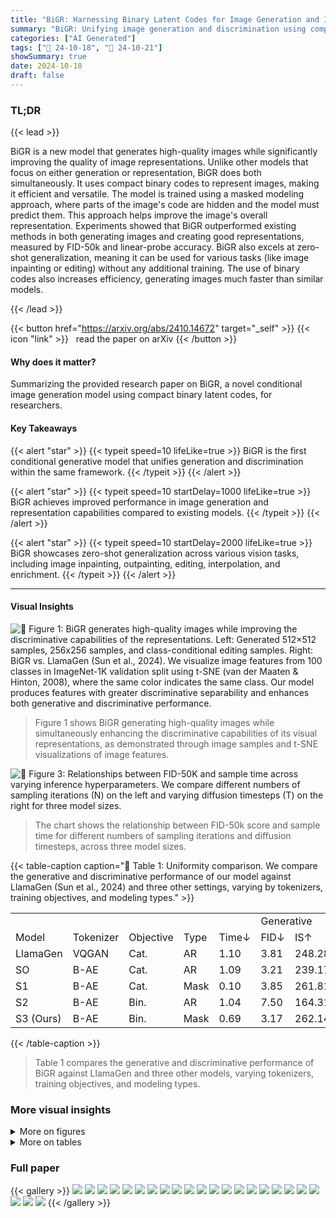 ```yaml
---
title: "BiGR: Harnessing Binary Latent Codes for Image Generation and Improved Visual Representation Capabilities"
summary: "BiGR: Unifying image generation and discrimination using compact binary codes for superior quality and representation."
categories: ["AI Generated"]
tags: ["🔖 24-10-18", "🤗 24-10-21"]
showSummary: true
date: 2024-10-18
draft: false
---
```


### TL;DR


{{< lead >}}

BiGR is a new model that generates high-quality images while significantly improving the quality of image representations.  Unlike other models that focus on either generation or representation, BiGR does both simultaneously. It uses compact binary codes to represent images, making it efficient and versatile.  The model is trained using a masked modeling approach, where parts of the image's code are hidden and the model must predict them. This approach helps improve the image's overall representation.  Experiments showed that BiGR outperformed existing methods in both generating images and creating good representations, measured by FID-50k and linear-probe accuracy. BiGR also excels at zero-shot generalization, meaning it can be used for various tasks (like image inpainting or editing) without any additional training.  The use of binary codes also increases efficiency, generating images much faster than similar models.

{{< /lead >}}


{{< button href="https://arxiv.org/abs/2410.14672" target="_self" >}}
{{< icon "link" >}} &nbsp; read the paper on arXiv
{{< /button >}}

#### Why does it matter?
Summarizing the provided research paper on BiGR, a novel conditional image generation model using compact binary latent codes, for researchers.
#### Key Takeaways

{{< alert "star" >}}
{{< typeit speed=10 lifeLike=true >}} BiGR is the first conditional generative model that unifies generation and discrimination within the same framework. {{< /typeit >}}
{{< /alert >}}

{{< alert "star" >}}
{{< typeit speed=10 startDelay=1000 lifeLike=true >}} BiGR achieves improved performance in image generation and representation capabilities compared to existing models. {{< /typeit >}}
{{< /alert >}}

{{< alert "star" >}}
{{< typeit speed=10 startDelay=2000 lifeLike=true >}} BiGR showcases zero-shot generalization across various vision tasks, including image inpainting, outpainting, editing, interpolation, and enrichment. {{< /typeit >}}
{{< /alert >}}

------
#### Visual Insights



![](figures/figures_1_0.png "🔼 Figure 1: BiGR generates high-quality images while improving the discriminative capabilities of the representations. Left: Generated 512×512 samples, 256x256 samples, and class-conditional editing samples. Right: BiGR vs. LlamaGen (Sun et al., 2024). We visualize image features from 100 classes in ImageNet-1K validation split using t-SNE (van der Maaten & Hinton, 2008), where the same color indicates the same class. Our model produces features with greater discriminative separability and enhances both generative and discriminative performance.")

> Figure 1 shows BiGR generating high-quality images while simultaneously enhancing the discriminative capabilities of its visual representations, as demonstrated through image samples and t-SNE visualizations of image features.





![](charts/charts_8_0.png "🔼 Figure 3: Relationships between FID-50K and sample time across varying inference hyperparameters. We compare different numbers of sampling iterations (N) on the left and varying diffusion timesteps (T) on the right for three model sizes.")

> The chart shows the relationship between FID-50k score and sample time for different numbers of sampling iterations and diffusion timesteps, across three model sizes.





{{< table-caption caption="🔽 Table 1: Uniformity comparison. We compare the generative and discriminative performance of our model against LlamaGen (Sun et al., 2024) and three other settings, varying by tokenizers, training objectives, and modeling types." >}}
<br><table id='2' style='font-size:16px'><tr><td></td><td></td><td></td><td></td><td></td><td colspan="5">Generative</td><td colspan="2">Discriminative</td></tr><tr><td>Model</td><td>Tokenizer</td><td>Objective</td><td>Type</td><td>Time↓</td><td>FID↓</td><td>IS↑</td><td>sFID↓</td><td>Pre.↑</td><td>Rec.↑</td><td>ACC1</td><td>ACC5</td></tr><tr><td>LlamaGen</td><td>VQGAN</td><td>Cat.</td><td>AR</td><td>1.10</td><td>3.81</td><td>248.28</td><td>8.49</td><td>0.83</td><td>0.52</td><td>40.5</td><td>64.4</td></tr><tr><td>SO</td><td>B-AE</td><td>Cat.</td><td>AR</td><td>1.09</td><td>3.21</td><td>239.17</td><td>5.38</td><td>0.83</td><td>0.54</td><td>23.8</td><td>44.2</td></tr><tr><td>S1</td><td>B-AE</td><td>Cat.</td><td>Mask</td><td>0.10</td><td>3.85</td><td>261.81</td><td>6.10</td><td>0.85</td><td>0.47</td><td>61.1</td><td>83.2</td></tr><tr><td>S2</td><td>B-AE</td><td>Bin.</td><td>AR</td><td>1.04</td><td>7.50</td><td>164.31</td><td>6.56</td><td>0.85</td><td>0.41</td><td>45.2</td><td>69.3</td></tr><tr><td>S3 (Ours)</td><td>B-AE</td><td>Bin.</td><td>Mask</td><td>0.69</td><td>3.17</td><td>262.14</td><td>5.59</td><td>0.86</td><td>0.50</td><td>64.3</td><td>85.4</td></tr></table>{{< /table-caption >}}

> Table 1 compares the generative and discriminative performance of BiGR against LlamaGen and three other models, varying tokenizers, training objectives, and modeling types.



### More visual insights

<details>
<summary>More on figures
</summary>


![](figures/figures_4_0.png "🔼 Figure 2: Overview of BiGR. For simplicity, we display only 1 bit for each token, although each token actually consists of K bits in length. Left: We outline the training of BiGR. Starting with binary codes from binary tokenizers, we append a condition token and mask partial tokens. These tokens are projected into continuous embeddings and processed by the Llama backbone. The outputs undergo a Bernoulli denoising process in the binary transcoder to generate probabilities, penalized by the weighted binary cross-entropy loss (wBCE) at masked positions. Right: We illustrate the generation process (detailed in Sec. 3.3) and the representation acquisition via average pooling.")

> Figure 2 illustrates the training and generation processes of the BiGR model, highlighting the use of binary latent codes, masked modeling, and a Bernoulli diffusion process for both tasks.


![](figures/figures_9_0.png "🔼 Figure 1: BiGR generates high-quality images while improving the discriminative capabilities of the representations. Left: Generated 512×512 samples, 256x256 samples, and class-conditional editing samples. Right: BiGR vs. LlamaGen (Sun et al., 2024). We visualize image features from 100 classes in ImageNet-1K validation split using t-SNE (van der Maaten & Hinton, 2008), where the same color indicates the same class. Our model produces features with greater discriminative separability and enhances both generative and discriminative performance.")

> The figure visualizes BiGR's high-quality image generation and improved discriminative capabilities compared to LlamaGen, showcasing both generated images and t-SNE visualizations of ImageNet-1K features.


![](figures/figures_10_0.png "🔼 Figure 6: Zero-shot generalization. We present samples of inpainting, outpainting, editing, interpolation, and enrichment. The original image is marked with a purple border, with a pink box highlighting the masked region. Images without the purple borders are generated by our model.")

> Figure 6 showcases BiGR's zero-shot generalization capabilities across various image manipulation tasks, including inpainting, outpainting, editing, interpolation, and enrichment.


![](figures/figures_17_0.png "🔼 Figure 1: BiGR generates high-quality images while improving the discriminative capabilities of the representations. Left: Generated 512×512 samples, 256x256 samples, and class-conditional editing samples. Right: BiGR vs. LlamaGen (Sun et al., 2024). We visualize image features from 100 classes in ImageNet-1K validation split using t-SNE (van der Maaten & Hinton, 2008), where the same color indicates the same class. Our model produces features with greater discriminative separability and enhances both generative and discriminative performance.")

> The figure shows BiGR generating high-quality images while simultaneously improving the discriminative capabilities of its image representations compared to the baseline LlamaGen model.


![](figures/figures_18_0.png "🔼 Figure 1: BiGR generates high-quality images while improving the discriminative capabilities of the representations. Left: Generated 512×512 samples, 256x256 samples, and class-conditional editing samples. Right: BiGR vs. LlamaGen (Sun et al., 2024). We visualize image features from 100 classes in ImageNet-1K validation split using t-SNE (van der Maaten & Hinton, 2008), where the same color indicates the same class. Our model produces features with greater discriminative separability and enhances both generative and discriminative performance.")

> The figure shows BiGR's high-quality image generation and improved discriminative representation capabilities compared to LlamaGen, visualized using t-SNE.


![](figures/figures_19_0.png "🔼 Figure 1: BiGR generates high-quality images while improving the discriminative capabilities of the representations. Left: Generated 512×512 samples, 256x256 samples, and class-conditional editing samples. Right: BiGR vs. LlamaGen (Sun et al., 2024). We visualize image features from 100 classes in ImageNet-1K validation split using t-SNE (van der Maaten & Hinton, 2008), where the same color indicates the same class. Our model produces features with greater discriminative separability and enhances both generative and discriminative performance.")

> The figure shows BiGR's high-quality image generation and improved discriminative capabilities compared to LlamaGen, visualized using t-SNE.


![](figures/figures_20_0.png "🔼 Figure 1: BiGR generates high-quality images while improving the discriminative capabilities of the representations. Left: Generated 512×512 samples, 256x256 samples, and class-conditional editing samples. Right: BiGR vs. LlamaGen (Sun et al., 2024). We visualize image features from 100 classes in ImageNet-1K validation split using t-SNE (van der Maaten & Hinton, 2008), where the same color indicates the same class. Our model produces features with greater discriminative separability and enhances both generative and discriminative performance.")

> The figure shows BiGR's ability to generate high-quality images while simultaneously improving the discriminative capabilities of its image representations.


![](figures/figures_21_0.png "🔼 Figure 1: BiGR generates high-quality images while improving the discriminative capabilities of the representations. Left: Generated 512×512 samples, 256x256 samples, and class-conditional editing samples. Right: BiGR vs. LlamaGen (Sun et al., 2024). We visualize image features from 100 classes in ImageNet-1K validation split using t-SNE (van der Maaten & Hinton, 2008), where the same color indicates the same class. Our model produces features with greater discriminative separability and enhances both generative and discriminative performance.")

> The figure showcases BiGR's ability to generate high-quality images and improve the discriminative capabilities of visual representations compared to a baseline model.


![](figures/figures_22_0.png "🔼 Figure 1: BiGR generates high-quality images while improving the discriminative capabilities of the representations. Left: Generated 512×512 samples, 256x256 samples, and class-conditional editing samples. Right: BiGR vs. LlamaGen (Sun et al., 2024). We visualize image features from 100 classes in ImageNet-1K validation split using t-SNE (van der Maaten & Hinton, 2008), where the same color indicates the same class. Our model produces features with greater discriminative separability and enhances both generative and discriminative performance.")

> The figure displays BiGR's image generation capabilities (left) and its improved discriminative representation capabilities compared to LlamaGen (right), visualized using t-SNE.


![](figures/figures_22_1.png "🔼 Figure 1: BiGR generates high-quality images while improving the discriminative capabilities of the representations. Left: Generated 512×512 samples, 256x256 samples, and class-conditional editing samples. Right: BiGR vs. LlamaGen (Sun et al., 2024). We visualize image features from 100 classes in ImageNet-1K validation split using t-SNE (van der Maaten & Hinton, 2008), where the same color indicates the same class. Our model produces features with greater discriminative separability and enhances both generative and discriminative performance.")

> The figure visualizes BiGR's ability to generate high-quality images and improve the discriminative capabilities of image representations, showcasing both its generative and discriminative performance.


![](figures/figures_23_0.png "🔼 Figure 1: BiGR generates high-quality images while improving the discriminative capabilities of the representations. Left: Generated 512×512 samples, 256x256 samples, and class-conditional editing samples. Right: BiGR vs. LlamaGen (Sun et al., 2024). We visualize image features from 100 classes in ImageNet-1K validation split using t-SNE (van der Maaten & Hinton, 2008), where the same color indicates the same class. Our model produces features with greater discriminative separability and enhances both generative and discriminative performance.")

> The figure shows BiGR generating high-quality images and improving discriminative capabilities of its representations by visualizing features from 100 classes in ImageNet-1K.


![](figures/figures_23_1.png "🔼 Figure 1: BiGR generates high-quality images while improving the discriminative capabilities of the representations. Left: Generated 512×512 samples, 256x256 samples, and class-conditional editing samples. Right: BiGR vs. LlamaGen (Sun et al., 2024). We visualize image features from 100 classes in ImageNet-1K validation split using t-SNE (van der Maaten & Hinton, 2008), where the same color indicates the same class. Our model produces features with greater discriminative separability and enhances both generative and discriminative performance.")

> Figure 1 shows BiGR's high-quality image generation and improved discriminative capabilities compared to LlamaGen, visualized using t-SNE on ImageNet-1K features.


</details>




<details>
<summary>More on tables
</summary>


{{< table-caption caption="🔽 Table 2: Binary transcoder comparison." >}}
<br><table id='5' style='font-size:14px'><tr><td></td><td colspan="5">Generative</td><td colspan="2">Discriminative</td></tr><tr><td>Binary objective</td><td>FID↓</td><td>IS↑</td><td>sFID↓</td><td>Pre.↑</td><td>Rec.↑</td><td>ACC1</td><td>ACC5</td></tr><tr><td colspan="8">w/o Bernoulli denoising</td></tr><tr><td>Direct BCE</td><td>5.84</td><td>212.34</td><td>9.89</td><td>0.78</td><td>0.52</td><td>63.3</td><td>84.8</td></tr><tr><td colspan="8">w/ Bernoulli denoising</td></tr><tr><td>Predict zo</td><td>4.39</td><td>274.26</td><td>9.07</td><td>0.87</td><td>0.44</td><td>62.0</td><td>83.9</td></tr><tr><td>Predict zi � z⌀ (Ours)</td><td>3.17</td><td>262.14</td><td>5.59</td><td>0.86</td><td>0.50</td><td>64.3</td><td>85.4</td></tr></table>{{< /table-caption >}}

> The table compares the performance of BiGR's binary transcoder using different training objectives and whether or not Bernoulli denoising is used, evaluating both generative and discriminative metrics.


{{< table-caption caption="🔽 Table 3: Sampling order comparison. We include the autoregressive variant for reference." >}}
<br><table id='6' style='font-size:14px'><tr><td>Type</td><td>Order</td><td>Time↓</td><td>FID↓</td><td>IS↑</td><td>sFID↓</td><td>Pre.↑</td><td>Rec.↑</td></tr><tr><td>AR</td><td>Raster</td><td>1.04</td><td>7.50</td><td>164.31</td><td>6.56</td><td>0.85</td><td>0.41</td></tr><tr><td>Mask</td><td>Raster</td><td>8.81</td><td>4.51</td><td>191.10</td><td>6.49</td><td>0.80</td><td>0.54</td></tr><tr><td>Mask</td><td>Rand.</td><td>0.69</td><td>7.12</td><td>174.11</td><td>11.85</td><td>0.76</td><td>0.55</td></tr><tr><td>Mask</td><td>Ours</td><td>0.69</td><td>3.17</td><td>262.14</td><td>5.59</td><td>0.86</td><td>0.50</td></tr></table>{{< /table-caption >}}

> This table compares the generative and discriminative performance of different sampling methods used in the BiGR model.


{{< table-caption caption="🔽 Table 4: Linear-probe evaluation of conditional and unconditional counterparts." >}}
<br><table id='5' style='font-size:14px'><tr><td>Training</td><td>ACC1</td><td>ACC5</td></tr><tr><td>Cond.</td><td>67.5</td><td>87.5</td></tr><tr><td>Uncond.</td><td>68.3</td><td>88.4</td></tr></table>{{< /table-caption >}}

> Table 4 presents the linear-probe top-1 accuracy results on ImageNet-1K for both conditional and unconditional versions of the BiGR model.


{{< table-caption caption="🔽 Table 1: Uniformity comparison. We compare the generative and discriminative performance of our model against LlamaGen (Sun et al., 2024) and three other settings, varying by tokenizers, training objectives, and modeling types." >}}
<br><table id='7' style='font-size:14px'><tr><td>Type</td><td>Model</td><td>#Params.</td><td>FID↓</td><td>IS↑</td><td>Type</td><td>Method</td><td>#Tokens</td><td>Params</td><td>ACC1↑</td></tr><tr><td rowspan="2">Diff.</td><td>DiT-L/2 (Peebles & Xie, 2023)</td><td>458M</td><td>5.02</td><td>167.2</td><td rowspan="7">Con.</td><td rowspan="7">MoCo (He et al., 2020) SimCLR (Chen et al., 2020b) SwAV (Caron et al., 2020) DINO (Caron et al., 2021) BYOL (Grill et al., 2020) CAE (Chen et al., 2024b) CMAE (Huang et al., 2023)</td><td>-</td><td>375M</td><td>68.6</td></tr><tr><td>DiT-XL/2</td><td>675M</td><td>2.27</td><td>278.2</td><td>-</td><td>375M</td><td>76.5</td></tr><tr><td>Mask</td><td>MaskGIT (Chang et al., 2022)</td><td>227M</td><td>6.18</td><td>182.1</td><td>-</td><td>93M</td><td>75.3 75.3</td></tr><tr><td rowspan="4">AR</td><td>VQGAN (Esser et al., 2021)</td><td>227M</td><td>18.65</td><td>80.4</td><td>-</td><td>85M</td><td></td></tr><tr><td>VQGAN</td><td>1.4B</td><td>15.78</td><td>74.3</td><td>-</td><td>375M</td><td>78.6 78.1</td></tr><tr><td>ViT-VQGAN (Yu et al., 2022a)</td><td>1.7B</td><td>4.17</td><td></td><td>-</td><td>304M</td><td></td></tr><tr><td></td><td></td><td></td><td>175.1</td><td>-</td><td>86M</td><td>73.9</td></tr><tr><td rowspan="5">VAR</td><td>RQTran. (Lee et al., 2022)</td><td>3.8B</td><td>7.55</td><td>134.0</td><td rowspan="4">MIM</td><td rowspan="4">iBOT (Zhou et al., 2022) BEiT (Bao et al., 2022) MAE (He et al., 2022) MAGE (Li et al., 2023a)</td><td>-</td><td>304M</td><td>81.0</td></tr><tr><td>VAR-d16 (Tian et al., 2024)</td><td>310M</td><td>3.30</td><td>274.4</td><td>16x16</td><td>307M</td><td>73.5</td></tr><tr><td>VAR-d20</td><td>600M</td><td>2.57</td><td>302.6</td><td>14x14</td><td>304M</td><td>75.8</td></tr><tr><td>VAR-d24</td><td>1.0B</td><td>2.09</td><td>312.9</td><td>16x16</td><td>328M</td><td>78.9</td></tr><tr><td>VAR-d30</td><td>2.0B</td><td>1.92</td><td>323.1</td><td rowspan="7">Gen.</td><td rowspan="4">BigBiGAN (Brock, 2018) iGPT-L (Chen et al., 2020a) iGPT-L ViT-VQGAN-B (Yu et al., 2022a) ViT-VQGAN-L</td><td>-</td><td>344M</td><td>61.3</td></tr><tr><td rowspan="3">MAR</td><td>MAR-B (Li et al., 2024)</td><td>208M</td><td>2.31</td><td>281.7</td><td>32x32</td><td>1.4B</td><td>60.3</td></tr><tr><td>MAR-L</td><td>479M</td><td>1.78</td><td>296.0</td><td>48x48</td><td>1.4B</td><td>65.2</td></tr><tr><td>MAR-H</td><td>943M</td><td>1.55</td><td>303.7</td><td>32x32 32x32</td><td>650M 1.7B</td><td>65.1 73.2</td></tr><tr><td rowspan="6">AR</td><td>LlamaGen-B (Sun et al., 2024)</td><td>111M</td><td>5.46</td><td>193.6</td><td>RCG (Li et al., 2023b)</td><td>16x16</td><td>304M</td><td>77.6</td></tr><tr><td>LlamaGen-L</td><td>343M</td><td>3.81</td><td>248.3</td><td>I-DAE (Chen et al., 2024c)</td><td></td><td></td><td></td></tr><tr><td>LlamaGen-XL</td><td>775M</td><td>3.39</td><td>227.1</td><td></td><td>-</td><td>304M</td><td>75.0</td></tr><tr><td>LlamaGen-XXL</td><td>1.4B</td><td>3.09</td><td>253.6</td><td rowspan="6">Cond. gen.</td><td rowspan="3">LlamaGen-L† (Sun et al., 2024) MAR-B† (Li et al., 2024) MAR-L†</td><td>16x16</td><td>343M</td><td>40.5</td></tr><tr><td></td><td></td><td></td><td></td><td>16x16</td><td>208M</td><td>57.9</td></tr><tr><td>LlamaGen-3B</td><td>3.1B</td><td>3.05</td><td>222.3</td><td>16x16</td><td>479M</td><td>59.1</td></tr><tr><td rowspan="3">Ours</td><td>BiGR-L-d24</td><td>336M</td><td>2.71</td><td>275.7</td><td>MAR-H†</td><td>16x16</td><td>943M</td><td>60.0</td></tr><tr><td>BiGR-XL-d24</td><td>799M</td><td>2.49</td><td>278.8</td><td>BiGR-L-d20 (Ours)</td><td>16x 16</td><td>336M</td><td>67.5</td></tr><tr><td>BiGR-XXL-d32</td><td>1.5B</td><td>2.36</td><td>277.2</td><td>BiGR-XL-d32 (Ours)</td><td>16x16</td><td>799M</td><td>69.8</td></tr></table>{{< /table-caption >}}

> Table 1 compares the generative and discriminative performance of BiGR against LlamaGen and other models with varying tokenizers, training objectives, and modeling types.


{{< table-caption caption="🔽 Table 7: The default configuration settings of three models: BiGR-L, BiGR-XL, BiGR-XXL." >}}
<br><table id='4' style='font-size:14px'><tr><td colspan="2">BiGR-L</td><td colspan="2">BiGR-XL</td><td colspan="2">BiGR-XXL</td></tr><tr><td>Config</td><td>Value</td><td>Config</td><td>Value</td><td>Config</td><td>Value</td></tr><tr><td colspan="2">Architecture</td><td colspan="2">Architecture</td><td colspan="2">Architecture</td></tr><tr><td>Transformer layers</td><td>24</td><td>Transformer layers</td><td>36</td><td>Transformer layers</td><td>48</td></tr><tr><td>Transformer heads</td><td>16</td><td>Transformer heads</td><td>20</td><td>Transformer heads</td><td>24</td></tr><tr><td>Transformer dimensions</td><td>1024</td><td>Transformer dimensions</td><td>1280</td><td>Transformer dimensions</td><td>1536</td></tr><tr><td>MLP layers</td><td>3</td><td>MLP layers</td><td>6</td><td>MLP layers</td><td>8</td></tr><tr><td>MLP dimensions</td><td>1024</td><td>MLP dimensions</td><td>1280</td><td>MLP dimensions</td><td>1536</td></tr><tr><td colspan="2">Training</td><td colspan="2">Training</td><td colspan="2">Training</td></tr><tr><td>Batch size</td><td>1024</td><td>Batch size</td><td>512</td><td>Batch size</td><td>512</td></tr><tr><td>Epochs</td><td>400</td><td>Epochs</td><td>400</td><td>Epochs</td><td>400</td></tr><tr><td>Weight decay</td><td>2e-2</td><td>Weight decay</td><td>2e-2</td><td>Weight decay</td><td>2e-2</td></tr><tr><td>Learning rate</td><td>1e-4</td><td>Learning rate</td><td>1e-4</td><td>Learning rate</td><td>1e-4</td></tr><tr><td>Total diffusion timesteps</td><td>256</td><td>Total diffusion timesteps</td><td>256</td><td>Total diffusion timesteps</td><td>256</td></tr><tr><td colspan="2">Inference</td><td colspan="2">Inference</td><td colspan="2">Inference</td></tr><tr><td>CFG scale</td><td>2.5</td><td>CFG scale</td><td>2.5</td><td>CFG scale</td><td>2.5</td></tr><tr><td>Sampling iterations</td><td>20</td><td>Sampling iterations</td><td>25</td><td>Sampling iterations</td><td>25</td></tr><tr><td>Gumbel temperature</td><td>0.17</td><td>Gumbel temperature</td><td>0.25</td><td>Gumbel temperature</td><td>0.30</td></tr><tr><td>Diffusion timesteps</td><td>100</td><td>Diffusion timesteps</td><td>100</td><td>Diffusion timesteps</td><td>100</td></tr></table>{{< /table-caption >}}

> Table 7 details the default architectural, training, and inference configurations used for three different sizes of the BiGR model: BiGR-L, BiGR-XL, and BiGR-XXL.


{{< table-caption caption="🔽 Table 8: Comparison of deterministic and non-deterministic sampling." >}}
<br><table id='7' style='font-size:18px'><tr><td>Determ.</td><td>FID↓</td><td>IS↑</td><td>sFID↓</td><td>Pre.↑</td><td>Rec.↑</td></tr><tr><td>V</td><td>3.19</td><td>239.79</td><td>6.25</td><td>0.84</td><td>0.52</td></tr><tr><td>X (Ours)</td><td>3.17</td><td>262.14</td><td>5.59</td><td>0.86</td><td>0.50</td></tr></table>{{< /table-caption >}}

> Table 8 compares the generative and discriminative performance of deterministic and non-deterministic sampling methods in BiGR, showing that non-deterministic sampling performs slightly better.


{{< table-caption caption="🔽 Table 9: Model comparison of generative performance on ImageNet-1K. Metrics include Frechet inception distance (FID), inception score (IS), precision (Pre.) and recall (Rec.). All models are tested on 256x256 ImageNet-1K benchmark. The suffix '-re' denotes the use of rejection sampling." >}}
<table id='2' style='font-size:14px'><tr><td>Type</td><td>Model</td><td>#Params.</td><td>FID↓</td><td>IS↑</td><td>Pre.↑</td><td>Rec.↑</td></tr><tr><td rowspan="3">GAN</td><td>BigGAN (Brock, 2018)</td><td>112M</td><td>6.95</td><td>224.5</td><td>0.89</td><td>0.38</td></tr><tr><td>GigaGAN (Kang et al., 2023)</td><td>569M</td><td>3.45</td><td>225.5</td><td>0.84</td><td>0.61</td></tr><tr><td>StyleGanXL (Sauer et al., 2022)</td><td>166M</td><td>2.30</td><td>265.1</td><td>0.78</td><td>0.53</td></tr><tr><td rowspan="3">Diffusion</td><td>LDM-4 (Rombach et al., 2022)</td><td>400M</td><td>3.60</td><td>247.7</td><td>-</td><td>-</td></tr><tr><td>DiT-L/2 (Peebles & Xie, 2023)</td><td>458M</td><td>5.02</td><td>167.2</td><td>0.75</td><td>0.57</td></tr><tr><td>DiT-XL/2</td><td>675M</td><td>2.27</td><td>278.2</td><td>0.83</td><td>0.57</td></tr><tr><td rowspan="2">Mask.</td><td>MaskGIT (Chang et al., 2022)</td><td>227M</td><td>6.18</td><td>182.1</td><td>0.8</td><td>0.51</td></tr><tr><td>MaskGIT-re</td><td>227M</td><td>4.02</td><td>355.6</td><td>-</td><td>-</td></tr><tr><td rowspan="7">AR</td><td>VQGAN (Esser et al., 2021)</td><td>227M</td><td>18.65</td><td>80.4</td><td>0.78</td><td>0.26</td></tr><tr><td>VQGAN</td><td>1.4B</td><td>15.78</td><td>74.3</td><td>-</td><td>-</td></tr><tr><td>VQGAN-re</td><td>1.4B</td><td>5.20</td><td>280.3</td><td>-</td><td>-</td></tr><tr><td>ViT-VQGAN (Yu et al., 2022a)</td><td>1.7B</td><td>4.17</td><td>175.1</td><td>-</td><td>-</td></tr><tr><td>ViT-VQGAN-re</td><td>1.7B</td><td>3.04</td><td>227.4</td><td>-</td><td>-</td></tr><tr><td>RQTran. (Lee et al., 2022)</td><td>3.8B</td><td>7.55</td><td>134.0</td><td>-</td><td>-</td></tr><tr><td>RQTran.-re</td><td>3.8B</td><td>3.80</td><td>323.7</td><td>-</td><td>-</td></tr><tr><td rowspan="4">VAR</td><td>VAR-d16 (Tian et al., 2024)</td><td>310M</td><td>3.30</td><td>274.4</td><td>0.84</td><td>0.51</td></tr><tr><td>VAR-d20</td><td>600M</td><td>2.57</td><td>302.6</td><td>0.83</td><td>0.56</td></tr><tr><td>VAR-d24</td><td>1.0B</td><td>2.09</td><td>312.9</td><td>0.82</td><td>0.59</td></tr><tr><td>VAR-d30</td><td>2.0B</td><td>1.92</td><td>323.1</td><td>0.82</td><td>0.59</td></tr><tr><td rowspan="3">MAR</td><td>MAR-B (Li et al., 2024)</td><td>208M</td><td>2.31</td><td>281.7</td><td>0.82</td><td>0.57</td></tr><tr><td>MAR-L</td><td>479M</td><td>1.78</td><td>296.0</td><td>0.81</td><td>0.60</td></tr><tr><td>MAR-H</td><td>943M</td><td>1.55</td><td>303.7</td><td>0.81</td><td>0.62</td></tr><tr><td rowspan="5">AR</td><td>LlamaGen-B (Sun et al., 2024)</td><td>111M</td><td>5.46</td><td>193.6</td><td>0.83</td><td>0.45</td></tr><tr><td>LlamaGen-L</td><td>343M</td><td>3.81</td><td>248.3</td><td>0.83</td><td>0.52</td></tr><tr><td>LlamaGen-XL</td><td>775M</td><td>3.39</td><td>227.1</td><td>0.81</td><td>0.54</td></tr><tr><td>LlamaGen-XXL</td><td>1.4B</td><td>3.09</td><td>253.6</td><td>0.83</td><td>0.53</td></tr><tr><td>LlamaGen-3B</td><td>3.1B</td><td>3.05</td><td>222.3</td><td>0.80</td><td>0.58</td></tr><tr><td rowspan="3">Ours</td><td>BiGR-L-d24</td><td>336M</td><td>2.71</td><td>275.7</td><td>0.84</td><td>0.53</td></tr><tr><td>BiGR-XL-d24</td><td>799M</td><td>2.49</td><td>278.8</td><td>0.84</td><td>0.55</td></tr><tr><td>BiGR-XXL-d24</td><td>1.5B</td><td>2.36</td><td>277.2</td><td>0.83</td><td>0.55</td></tr></table>{{< /table-caption >}}

> Table 9 compares the generative performance of BiGR with other state-of-the-art models on the ImageNet-1K dataset using various metrics such as FID, IS, precision, and recall.


{{< table-caption caption="🔽 Table 10: Linear-probe top-1 accuracy on ImageNet-1K. MIM denotes masked image modeling. †: our evaluation results." >}}
<table id='2' style='font-size:14px'><tr><td></td><td>Method</td><td>#Tokens</td><td>Params</td><td>ACC1↑</td></tr><tr><td rowspan="8">methods Contrastive</td><td>CPC v2 (Henaff, 2020)</td><td>-</td><td>303M</td><td>71.5</td></tr><tr><td>MoCo (He et al., 2020)</td><td>-</td><td>375M</td><td>68.6</td></tr><tr><td>SimCLR (Chen et al., 2020b)</td><td></td><td>375M</td><td>76.5</td></tr><tr><td>SwAV (Caron et al., 2020)</td><td></td><td>93M</td><td>75.3</td></tr><tr><td>DINO (Caron et al., 2021)</td><td></td><td>85M</td><td>75.3</td></tr><tr><td>BYOL (Grill et al., 2020)</td><td>-</td><td>375M</td><td>78.6</td></tr><tr><td>CAE (Chen et al., 2024b)</td><td>-</td><td>304M</td><td>78.1</td></tr><tr><td>CMAE (Huang et al., 2023)</td><td>-</td><td>86M</td><td>73.9</td></tr><tr><td rowspan="4">MIM</td><td>iBOT (Zhou et al., 2022)</td><td>-</td><td>304M</td><td>81.0</td></tr><tr><td>BEiT (Bao et al., 2022)</td><td>16x16</td><td>307M</td><td>73.5</td></tr><tr><td>MAE (He et al., 2022)</td><td>14x14</td><td>304M</td><td>75.8</td></tr><tr><td>MAGE (Li et al., 2023a)</td><td>16x16</td><td>328M</td><td>78.9</td></tr><tr><td rowspan="9">methods Generative</td><td>BiGAN Donahue et al. (2017)</td><td>-</td><td>138M</td><td>31.0</td></tr><tr><td>BigBiGAN (Donahue & Simonyan, 2019)</td><td>-</td><td>86M</td><td>56.6</td></tr><tr><td>BigBiGAN</td><td>-</td><td>344M</td><td>61.3</td></tr><tr><td>iGPT-L (Chen et al., 2020a)</td><td>32x32</td><td>1.4B</td><td>60.3</td></tr><tr><td>iGPT-L</td><td>48x48</td><td>1.4B</td><td>65.2</td></tr><tr><td>ViT-VQGAN-B (Yu et al., 2022a)</td><td>32x32</td><td>650M</td><td>65.1</td></tr><tr><td>ViT-VQGAN-L</td><td>32x32</td><td>1.7B</td><td>73.2</td></tr><tr><td>RCG (Li et al., 2023b)</td><td>16x16</td><td>304M</td><td>77.6</td></tr><tr><td>I-DAE (Chen et al., 2024c)</td><td>-</td><td>304M</td><td>75.0</td></tr><tr><td rowspan="6">gen. Cond.</td><td>LlamaGen-L† (Sun et al., 2024)</td><td>16x16</td><td>343M</td><td>40.5</td></tr><tr><td>MAR-B† (Li et al., 2024)</td><td>16x16</td><td>208M</td><td>57.9</td></tr><tr><td>MAR-L+</td><td>16x16</td><td>479M</td><td>59.1</td></tr><tr><td>MAR-H†</td><td>16x16</td><td>943M</td><td>60.0</td></tr><tr><td>BiGR-L-d20 (Ours)</td><td>16x16</td><td>336M</td><td>67.5</td></tr><tr><td>BiGR-XL-d32 (Ours)</td><td>16x16</td><td>799M</td><td>69.8</td></tr></table>{{< /table-caption >}}

> Table 10 compares the linear-probe top-1 accuracy on ImageNet-1K for various models, categorized by their types (Contrastive methods, MIM, Conditional generative methods, and Generative methods), showcasing BiGR's superior performance.


</details>


### Full paper

{{< gallery >}}
<img src="paper_images/1.png" class="grid-w50 md:grid-w33 xl:grid-w25" />
<img src="paper_images/2.png" class="grid-w50 md:grid-w33 xl:grid-w25" />
<img src="paper_images/3.png" class="grid-w50 md:grid-w33 xl:grid-w25" />
<img src="paper_images/4.png" class="grid-w50 md:grid-w33 xl:grid-w25" />
<img src="paper_images/5.png" class="grid-w50 md:grid-w33 xl:grid-w25" />
<img src="paper_images/6.png" class="grid-w50 md:grid-w33 xl:grid-w25" />
<img src="paper_images/7.png" class="grid-w50 md:grid-w33 xl:grid-w25" />
<img src="paper_images/8.png" class="grid-w50 md:grid-w33 xl:grid-w25" />
<img src="paper_images/9.png" class="grid-w50 md:grid-w33 xl:grid-w25" />
<img src="paper_images/10.png" class="grid-w50 md:grid-w33 xl:grid-w25" />
<img src="paper_images/11.png" class="grid-w50 md:grid-w33 xl:grid-w25" />
<img src="paper_images/12.png" class="grid-w50 md:grid-w33 xl:grid-w25" />
<img src="paper_images/13.png" class="grid-w50 md:grid-w33 xl:grid-w25" />
<img src="paper_images/14.png" class="grid-w50 md:grid-w33 xl:grid-w25" />
<img src="paper_images/15.png" class="grid-w50 md:grid-w33 xl:grid-w25" />
<img src="paper_images/16.png" class="grid-w50 md:grid-w33 xl:grid-w25" />
<img src="paper_images/17.png" class="grid-w50 md:grid-w33 xl:grid-w25" />
<img src="paper_images/18.png" class="grid-w50 md:grid-w33 xl:grid-w25" />
<img src="paper_images/19.png" class="grid-w50 md:grid-w33 xl:grid-w25" />
<img src="paper_images/20.png" class="grid-w50 md:grid-w33 xl:grid-w25" />
<img src="paper_images/21.png" class="grid-w50 md:grid-w33 xl:grid-w25" />
<img src="paper_images/22.png" class="grid-w50 md:grid-w33 xl:grid-w25" />
<img src="paper_images/23.png" class="grid-w50 md:grid-w33 xl:grid-w25" />
{{< /gallery >}}